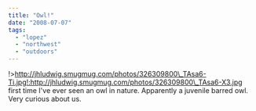 ```yaml
---
title: "Owl!"
date: "2008-07-07"
tags: 
  - "lopez"
  - "northwest"
  - "outdoors"
---
```


!>http://jhludwig.smugmug.com/photos/326309800\_TAsa6-Ti.jpg!:http://jhludwig.smugmug.com/photos/326309800\_TAsa6-X3.jpg first time I've ever seen an owl in nature. Apparently a juvenile barred owl. Very curious about us.
